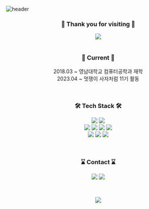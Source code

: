 ![header](https://capsule-render.vercel.app/api?type=waving&height=200&text=BangDori&fontAlign=80&fontAlignY=40&color=gradient)

<div align="center">
  <h3>🎊 Thank you for visiting 🎊</h3>
  <img src="https://hits.seeyoufarm.com/api/count/incr/badge.svg?url=https%3A%2F%2Fgithub.com%2FBangDori&count_bg=%23EEEE62&title_bg=%23555555&icon=&icon_color=%23E7E7E7&title=visites&edge_flat=false" />
</div>

<br />

<h3 align="center">🎢 Current 🎢</h3>
<p align="center">
  <span>2018.03 ~ 영남대학교 컴퓨터공학과 재학</span>
  <br />
  <span>2023.04 ~ 멋쟁이 사자처럼 11기 활동</span>
</p>

<br />

<h3 align="center">🛠 Tech Stack 🛠</h3>
<p align="center">
  <img src="https://img.shields.io/badge/HTML-E34F26?style=flat-square&logo=HTML5&logoColor=white" />
  <img src="https://img.shields.io/badge/CSS-1572B6?style=flat-square&logo=CSS3&logoColor=white" />
  <br />
  <img src="https://img.shields.io/badge/JavaScript-F7DF1E?style=flat-square&logo=JavaScript&logoColor=black" />
  <img src="https://img.shields.io/badge/-TypeScript-007ACC?logo=typescript&logoColor=white&style=flat" />
  <img src="https://img.shields.io/badge/-React-61DAFB?logo=react&logoColor=white&style=flat" />
  <img src="https://img.shields.io/badge/Next.js-000000?style=flat-square&logo=Next.js&logoColor=white" />
  <br />
  <img src="https://img.shields.io/badge/Git-000000?style=flat-square&logo=Git&logoColor=white" />
  <img src="https://img.shields.io/badge/Webpack-8DD6F9?style=flat-square&logo=Webpack&logoColor=white" />
  <img src="https://img.shields.io/badge/GitHub-black?style=flat&logo=github" />
</p>

<br />

<h3 align="center">⌛ Contact ⌛</h3>
<p align="center">
  <a href="https://www.instagram.com/joooon2_/"><img src="https://img.shields.io/badge/Instagram-E4405F?style=flat-square&logo=Instagram&logoColor=white" /></a>
  <a href="mailto:21812102@yu.ac.kr"><img src="https://img.shields.io/badge/Mail-d14836?style=flat-square&logo=Gmail&logoColor=white&link=iam@BangDori.com"/></a>
</p>

<br />

<p align="center">
  <a href="https://bangdori.notion.site/BangDori-05c6d68863ae4484ad28b0ec27b1b50a"><img src="https://upload.wikimedia.org/wikipedia/commons/e/e9/Notion-logo.svg" /><a/>
</p>
